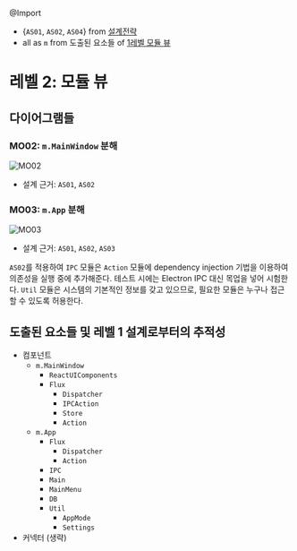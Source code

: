 @Import
* {`AS01`, `AS02`, `AS04`} from [설계전략](https://github.com/byron1st/my-workshop-doc/blob/master/doc/arch.strategies.md)
* all as `m` from 도출된 요소들 of [1레벨 모듈 뷰](https://github.com/byron1st/my-workshop-doc/blob/master/doc/arch.views.1.module.md)

# 레벨 2: 모듈 뷰
## 다이어그램들
### MO02: `m.MainWindow` 분해
![MO02](https://github.com/byron1st/my-workshop-doc/blob/master/images/module-view-mo02-2016-08-19.png)
* 설계 근거: `AS01`, `AS02`

### MO03: `m.App` 분해
![MO03](https://github.com/byron1st/my-workshop-doc/blob/master/images/module-view-mo03-2016-08-19.png)
* 설계 근거: `AS01`, `AS02`, `AS03`

`AS02`를 적용하여 `IPC` 모듈은 `Action` 모듈에 dependency injection 기법을 이용하여 의존성을 실행 중에 추가해준다. 테스트 시에는 Electron IPC 대신 목업을 넣어 시험한다. `Util` 모듈은 시스템의 기본적인 정보를 갖고 있으므로, 필요한 모듈은 누구나 접근할 수 있도록 허용한다.

## 도출된 요소들 및 레벨 1 설계로부터의 추적성
* 컴포넌트
  * `m.MainWindow`
    * `ReactUIComponents`
    * `Flux`
      * `Dispatcher`
      * `IPCAction`
      * `Store`
      * `Action`
  * `m.App`
    * `Flux`
      * `Dispatcher`
      * `Action`
    * `IPC`
    * `Main`
    * `MainMenu`
    * `DB`
    * `Util`
      * `AppMode`
      * `Settings`
* 커넥터 (생략)
